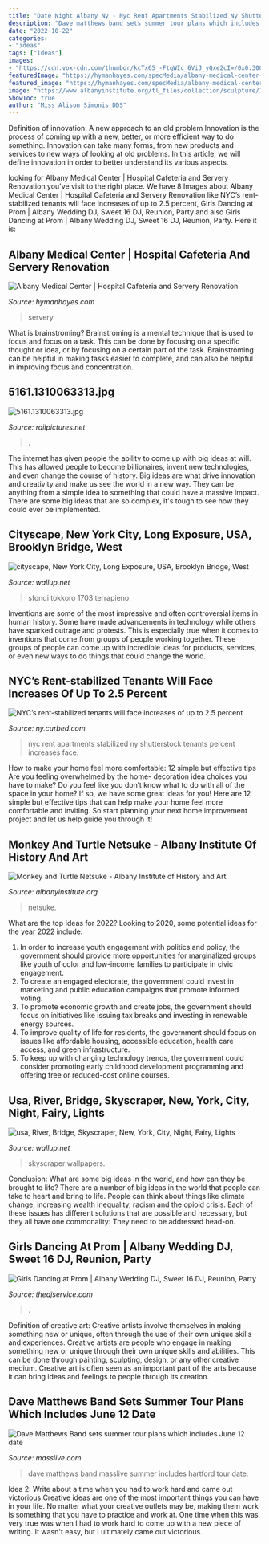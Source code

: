 ```yaml
---
title: "Date Night Albany Ny - Nyc Rent Apartments Stabilized Ny Shutterstock Tenants Percent Increases Face"
description: "Dave matthews band sets summer tour plans which includes june 12 date"
date: "2022-10-22"
categories:
- "ideas"
tags: ["ideas"]
images:
- "https://cdn.vox-cdn.com/thumbor/kcTx65_-FtgWIc_6ViJ_yQxe2cI=/0x0:3000x2000/1200x800/filters:focal(1260x760:1740x1240)/cdn.vox-cdn.com/uploads/chorus_image/image/64132479/shutterstock_496160128.0.jpg"
featuredImage: "https://hymanhayes.com/specMedia/albany-medical-center-hospital-cafeteria-and-servery-renovation_Albany-Medical-Center_Choices-Cafeteri-Servery_salad-bar_2020-05-25_141502.jpg"
featured_image: "https://hymanhayes.com/specMedia/albany-medical-center-hospital-cafeteria-and-servery-renovation_Albany-Medical-Center_Choices-Cafeteri-Servery_salad-bar_2020-05-25_141502.jpg"
image: "https://www.albanyinstitute.org/tl_files/collection/sculpture/1952.12.407_monkey-turtle-carving.jpg"
ShowToc: true
author: "Miss Alison Simonis DDS"
---
```



Definition of innovation: A new approach to an old problem
Innovation is the process of coming up with a new, better, or more efficient way to do something. Innovation can take many forms, from new products and services to new ways of looking at old problems. In this article, we will define innovation in order to better understand its various aspects.

	

		
looking for Albany Medical Center | Hospital Cafeteria and Servery Renovation you've visit to the right place. We have 8 Images about Albany Medical Center | Hospital Cafeteria and Servery Renovation like NYC’s rent-stabilized tenants will face increases of up to 2.5 percent, Girls Dancing at Prom | Albany Wedding DJ, Sweet 16 DJ, Reunion, Party and also Girls Dancing at Prom | Albany Wedding DJ, Sweet 16 DJ, Reunion, Party. Here it is:
		
    
## Albany Medical Center | Hospital Cafeteria And Servery Renovation

<img loading=lazy src="https://hymanhayes.com/specMedia/albany-medical-center-hospital-cafeteria-and-servery-renovation_Albany-Medical-Center_Choices-Cafeteri-Servery_salad-bar_2020-05-25_141502.jpg" onerror="this.onerror=null;this.src='https://tse4.mm.bing.net/th?id=OIP.VuLer4ynLR1i8G9ai1ePdQHaE8&amp;pid=15.1';" alt="Albany Medical Center | Hospital Cafeteria and Servery Renovation">

_Source: hymanhayes.com_

>servery. 

	

What is brainstroming? Brainstroming is a mental technique that is used to focus and focus on a task. This can be done by focusing on a specific thought or idea, or by focusing on a certain part of the task. Brainstroming can be helpful in making tasks easier to complete, and can also be helpful in improving focus and concentration.

    
## 5161.1310063313.jpg

<img loading=lazy src="https://www.railpictures.net/images/d1/1/6/1/5161.1310063313.jpg" onerror="this.onerror=null;this.src='https://tse4.mm.bing.net/th?id=OIP.NlvNH64SioGEriObluODfAHaFU&amp;pid=15.1';" alt="5161.1310063313.jpg">

_Source: railpictures.net_

>. 

	

The internet has given people the ability to come up with big ideas at will. This has allowed people to become billionaires, invent new technologies, and even change the course of history. Big ideas are what drive innovation and creativity and make us see the world in a new way. They can be anything from a simple idea to something that could have a massive impact. There are some big ideas that are so complex, it's tough to see how they could ever be implemented.

    
## Cityscape, New York City, Long Exposure, USA, Brooklyn Bridge, West

<img loading=lazy src="http://wallup.net/wp-content/uploads/2016/05/02/32339-cityscape-New_York_City-long_exposure-USA-Brooklyn_Bridge-West_Side_Highway-night-lights-city-road-river-bridge-skyscraper-stars-light_trails.jpg" onerror="this.onerror=null;this.src='https://tse3.mm.bing.net/th?id=OIP.yJSBTE_mh8TsVlOc0kXucgHaEK&amp;pid=15.1';" alt="cityscape, New York City, Long Exposure, USA, Brooklyn Bridge, West">

_Source: wallup.net_

>sfondi tokkoro 1703 terrapieno. 

	

Inventions are some of the most impressive and often controversial items in human history. Some have made advancements in technology while others have sparked outrage and protests. This is especially true when it comes to inventions that come from groups of people working together. These groups of people can come up with incredible ideas for products, services, or even new ways to do things that could change the world.

    
## NYC’s Rent-stabilized Tenants Will Face Increases Of Up To 2.5 Percent

<img loading=lazy src="https://cdn.vox-cdn.com/thumbor/kcTx65_-FtgWIc_6ViJ_yQxe2cI=/0x0:3000x2000/1200x800/filters:focal(1260x760:1740x1240)/cdn.vox-cdn.com/uploads/chorus_image/image/64132479/shutterstock_496160128.0.jpg" onerror="this.onerror=null;this.src='https://tse1.mm.bing.net/th?id=OIP.TCQk7-iWrCzaFK9AYI4-lQHaE8&amp;pid=15.1';" alt="NYC’s rent-stabilized tenants will face increases of up to 2.5 percent">

_Source: ny.curbed.com_

>nyc rent apartments stabilized ny shutterstock tenants percent increases face. 

	

How to make your home feel more comfortable: 12 simple but effective tips
Are you feeling overwhelmed by the home- decoration idea choices you have to make? Do you feel like you don’t know what to do with all of the space in your home? If so, we have some great ideas for you! Here are 12 simple but effective tips that can help make your home feel more comfortable and inviting. So start planning your next home improvement project and let us help guide you through it!

    
## Monkey And Turtle Netsuke - Albany Institute Of History And Art

<img loading=lazy src="https://www.albanyinstitute.org/tl_files/collection/sculpture/1952.12.407_monkey-turtle-carving.jpg" onerror="this.onerror=null;this.src='https://tse1.mm.bing.net/th?id=OIP.E6aQqn5h7ja2ZFot03w_hwHaLJ&amp;pid=15.1';" alt="Monkey and Turtle Netsuke - Albany Institute of History and Art">

_Source: albanyinstitute.org_

>netsuke. 

	

What are the top Ideas for 2022?
Looking to 2020, some potential ideas for the year 2022 include: 
1) In order to increase youth engagement with politics and policy, the government should provide more opportunities for marginalized groups like youth of color and low-income families to participate in civic engagement. 
2) To create an engaged electorate, the government could invest in marketing and public education campaigns that promote informed voting. 
3) To promote economic growth and create jobs, the government should focus on initiatives like issuing tax breaks and investing in renewable energy sources. 
4) To improve quality of life for residents, the government should focus on issues like affordable housing, accessible education, health care access, and green infrastructure. 
5) To keep up with changing technology trends, the government could consider promoting early childhood development programming and offering free or reduced-cost online courses.

    
## Usa, River, Bridge, Skyscraper, New, York, City, Night, Fairy, Lights

<img loading=lazy src="https://wallup.net/wp-content/uploads/2019/09/416730-usa-river-bridge-skyscraper-new-york-city-night-fairy-lights-cities.jpg" onerror="this.onerror=null;this.src='https://tse2.mm.bing.net/th?id=OIP.MRueam1LHQqcse6Pv4eexwHaE8&amp;pid=15.1';" alt="usa, River, Bridge, Skyscraper, New, York, City, Night, Fairy, Lights">

_Source: wallup.net_

>skyscraper wallpapers. 

	

Conclusion: What are some big ideas in the world, and how can they be brought to life?
There are a number of big ideas in the world that people can take to heart and bring to life. People can think about things like climate change, increasing wealth inequality, racism and the opioid crisis. Each of these issues has different solutions that are possible and necessary, but they all have one commonality: They need to be addressed head-on.

    
## Girls Dancing At Prom | Albany Wedding DJ, Sweet 16 DJ, Reunion, Party

<img loading=lazy src="https://www.thedjservice.com/blog/wp-content/uploads/2013/05/girls-dancing-at-prom-685x1024.jpg" onerror="this.onerror=null;this.src='https://tse3.mm.bing.net/th?id=OIP.OuK69aXC_J5vo6knqtrANAHaLE&amp;pid=15.1';" alt="Girls Dancing at Prom | Albany Wedding DJ, Sweet 16 DJ, Reunion, Party">

_Source: thedjservice.com_

>. 

	

Definition of creative art: Creative artists involve themselves in making something new or unique, often through the use of their own unique skills and experiences.
Creative artists are people who engage in making something new or unique through their own unique skills and abilities. This can be done through painting, sculpting, design, or any other creative medium. Creative art is often seen as an important part of the arts because it can bring ideas and feelings to people through its creation.

    
## Dave Matthews Band Sets Summer Tour Plans Which Includes June 12 Date

<img loading=lazy src="https://www.masslive.com/resizer/360yV4lDuV3lsar7Hx3Nme8rDvE=/1280x0/smart/advancelocal-adapter-image-uploads.s3.amazonaws.com/image.masslive.com/home/mass-media/width2048/img/entertainment/photo/dmbjpg-7d327aa0da0ad7fd.jpg" onerror="this.onerror=null;this.src='https://tse1.mm.bing.net/th?id=OIP.75EQ_nGI79Zq4XMBHMuhJwHaLH&amp;pid=15.1';" alt="Dave Matthews Band sets summer tour plans which includes June 12 date">

_Source: masslive.com_

>dave matthews band masslive summer includes hartford tour date. 

	

Idea 2: Write about a time when you had to work hard and came out victorious
Creative ideas are one of the most important things you can have in your life. No matter what your creative outlets may be, making them work is something that you have to practice and work at. One time when this was very true was when I had to work hard to come up with a new piece of writing. It wasn't easy, but I ultimately came out victorious.

